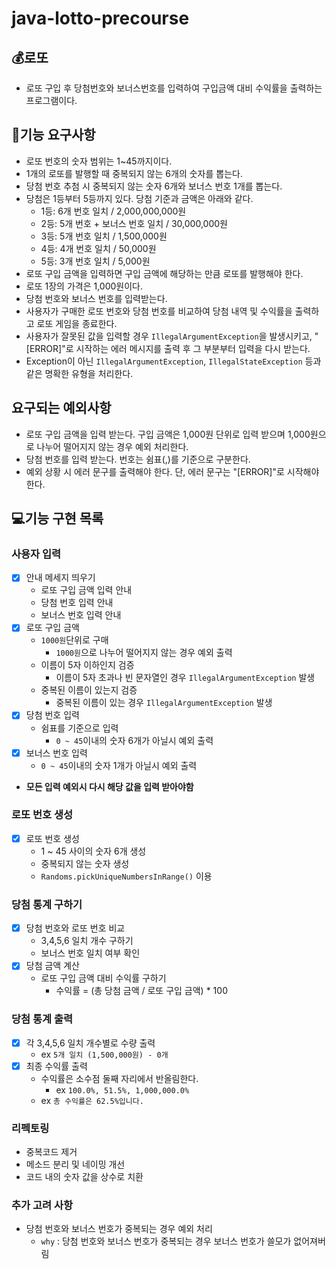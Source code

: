 # java-lotto-precourse

## 💰로또

- 로또 구입 후 당첨번호와 보너스번호를 입력하여 구입금액 대비 수익률을 출력하는 프로그램이다.

## 🚀기능 요구사항

- 로또 번호의 숫자 범위는 1~45까지이다.
- 1개의 로또를 발행할 때 중복되지 않는 6개의 숫자를 뽑는다.
- 당첨 번호 추첨 시 중복되지 않는 숫자 6개와 보너스 번호 1개를 뽑는다.
- 당첨은 1등부터 5등까지 있다. 당첨 기준과 금액은 아래와 같다.
    - 1등: 6개 번호 일치 / 2,000,000,000원
    - 2등: 5개 번호 + 보너스 번호 일치 / 30,000,000원
    - 3등: 5개 번호 일치 / 1,500,000원
    - 4등: 4개 번호 일치 / 50,000원
    - 5등: 3개 번호 일치 / 5,000원
- 로또 구입 금액을 입력하면 구입 금액에 해당하는 만큼 로또를 발행해야 한다.
- 로또 1장의 가격은 1,000원이다.
- 당첨 번호와 보너스 번호를 입력받는다.
- 사용자가 구매한 로또 번호와 당첨 번호를 비교하여 당첨 내역 및 수익률을 출력하고 로또 게임을 종료한다.
- 사용자가 잘못된 값을 입력할 경우 `IllegalArgumentException`을 발생시키고, "[ERROR]"로 시작하는 에러 메시지를 출력 후 그 부분부터 입력을 다시 받는다.
- Exception이 아닌 `IllegalArgumentException`, `IllegalStateException` 등과 같은 명확한 유형을 처리한다.

## 요구되는 예외사항

- 로또 구입 금액을 입력 받는다. 구입 금액은 1,000원 단위로 입력 받으며 1,000원으로 나누어 떨어지지 않는 경우 예외 처리한다.
- 당첨 번호를 입력 받는다. 번호는 쉼표(,)를 기준으로 구분한다.
- 예외 상황 시 에러 문구를 출력해야 한다. 단, 에러 문구는 "[ERROR]"로 시작해야 한다.

## 💻기능 구현 목록

### 사용자 입력

- [x] 안내 메세지 띄우기
    - 로또 구입 금액 입력 안내
    - 당첨 번호 입력 안내
    - 보너스 번호 입력 안내
- [x] 로또 구입 금액
    - `1000원`단위로 구매
        - `1000원`으로 나누어 떨어지지 않는 경우 예외 출력
    - 이름이 5자 이하인지 검증
        - 이름이 5자 초과나 빈 문자열인 경우 `IllegalArgumentException` 발생
    - 중복된 이름이 있는지 검증
        - 중복된 이름이 있는 경우 `IllegalArgumentException` 발생
- [x] 당첨 번호 입력
    - 쉼표를 기준으로 입력
        - `0 ~ 45`이내의 숫자 6개가 아닐시 예외 출력
- [x] 보너스 번호 입력
    - `0 ~ 45`이내의 숫자 1개가 아닐시 예외 출력
- **모든 입력 예외시 다시 해당 값을 입력 받아야함**

### 로또 번호 생성

- [x] 로또 번호 생성
    - 1 ~ 45 사이의 숫자 6개 생성
    - 중복되지 않는 숫자 생성
    - `Randoms.pickUniqueNumbersInRange()` 이용

### 당첨 통계 구하기

- [x] 당첨 번호와 로또 번호 비교
    - 3,4,5,6 일치 개수 구하기
    - 보너스 번호 일치 여부 확인
- [x] 당첨 금액 계산
    - 로또 구입 금액 대비 수익률 구하기
        - 수익률 = (총 당첨 금액 / 로또 구입 금액) * 100

### 당첨 통계 출력

- [x] 각 3,4,5,6 일치 개수별로 수량 출력
    - ex `5개 일치 (1,500,000원) - 0개`
- [x] 최종 수익률 출력
    - 수익률은 소수점 둘째 자리에서 반올림한다.
        - ex `100.0%, 51.5%, 1,000,000.0%`
    - ex `총 수익률은 62.5%입니다.`

### 리펙토링

- 중복코드 제거
- 메소드 분리 및 네이밍 개선
- 코드 내의 숫자 값을 상수로 치환

### 추가 고려 사항

- 당첨 번호와 보너스 번호가 중복되는 경우 예외 처리
    - `why` : 당첨 번호와 보너스 번호가 중복되는 경우 보너스 번호가 쓸모가 없어져버림
